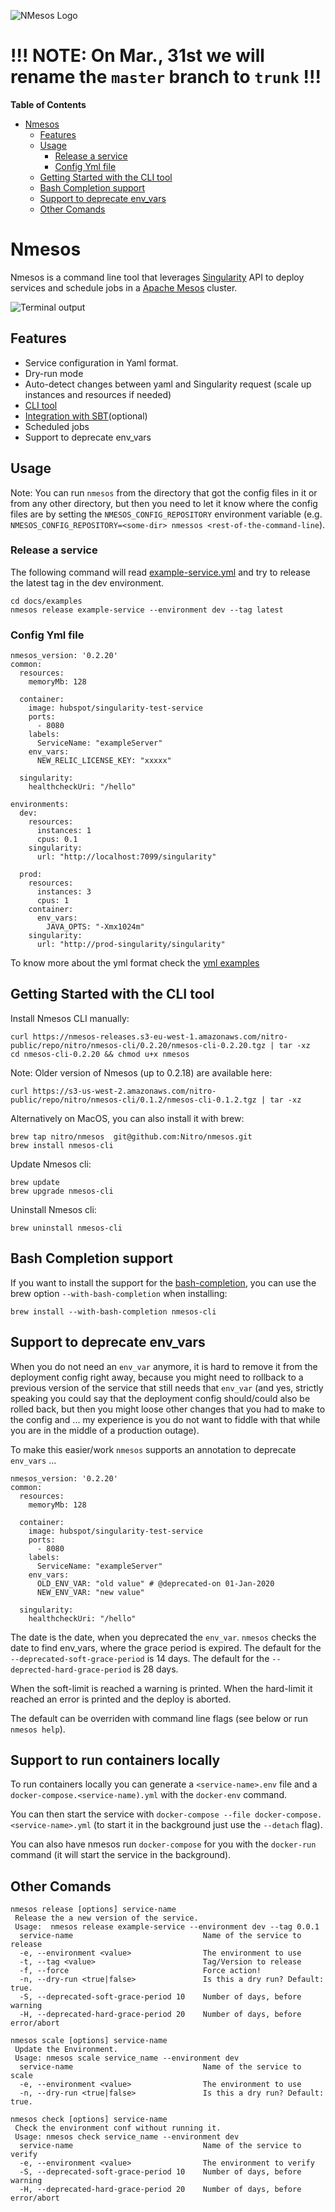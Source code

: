 ![NMesos Logo](docs/nmesos_logo.png)

# !!! NOTE: On Mar., 31st we will rename the `master` branch to `trunk` !!!

<!-- markdown-toc start - Don't edit this section. Run M-x markdown-toc-refresh-toc -->
**Table of Contents**

- [Nmesos](#nmesos)
    - [Features](#features)
    - [Usage](#usage)
        - [Release a service](#release-a-service)
        - [Config Yml file](#config-yml-file)
    - [Getting Started with the CLI tool](#getting-started-with-the-cli-tool)
    - [Bash Completion support](#bash-completion-support)
    - [Support to deprecate env_vars](#support-to-deprecate-env_vars)
    - [Other Comands](#other-comands)

<!-- markdown-toc end -->

# Nmesos

Nmesos is a command line tool that leverages [Singularity](https://github.com/HubSpot/Singularity) API to deploy services and schedule jobs in a [Apache Mesos](http://mesos.apache.org/) cluster.

![Terminal output](docs/nmesos-cli-example.gif)

## Features

* Service configuration in Yaml format.
* Dry-run mode
* Auto-detect changes between yaml and Singularity request (scale up instances and resources if needed)
* [CLI tool](cli/)
* [Integration with SBT](sbt-plugin/)(optional)
* Scheduled jobs
* Support to deprecate env_vars

## Usage

Note: You can run `nmesos` from the directory that got the config files in it or from any other directory, but then you need to let it know where the config files are by setting the `NMESOS_CONFIG_REPOSITORY` environment variable (e.g. `NMESOS_CONFIG_REPOSITORY=<some-dir> nmessos <rest-of-the-command-line`).

### Release a service

The following command will read [example-service.yml](docs/examples/example-service.yml)
and try to release the latest tag in the dev environment.

```
cd docs/examples
nmesos release example-service --environment dev --tag latest
```

### Config Yml file

```
nmesos_version: '0.2.20'
common:
  resources:
    memoryMb: 128

  container:
    image: hubspot/singularity-test-service
    ports:
      - 8080
    labels:
      ServiceName: "exampleServer"
    env_vars:
      NEW_RELIC_LICENSE_KEY: "xxxxx"

  singularity:
    healthcheckUri: "/hello"

environments:
  dev:
    resources:
      instances: 1
      cpus: 0.1
    singularity:
      url: "http://localhost:7099/singularity"

  prod:
    resources:
      instances: 3
      cpus: 1
    container:
      env_vars:
        JAVA_OPTS: "-Xmx1024m" 
    singularity:
      url: "http://prod-singularity/singularity"
```

To know more about the yml format check the [yml examples](docs/examples)

## Getting Started with the CLI tool

Install Nmesos CLI manually:
```
curl https://nmesos-releases.s3-eu-west-1.amazonaws.com/nitro-public/repo/nitro/nmesos-cli/0.2.20/nmesos-cli-0.2.20.tgz | tar -xz
cd nmesos-cli-0.2.20 && chmod u+x nmesos
```

Note: Older version of Nmesos (up to 0.2.18) are available here:
```
curl https://s3-us-west-2.amazonaws.com/nitro-public/repo/nitro/nmesos-cli/0.1.2/nmesos-cli-0.1.2.tgz | tar -xz
```

Alternatively on MacOS, you can also install it with brew:

```
brew tap nitro/nmesos  git@github.com:Nitro/nmesos.git
brew install nmesos-cli
```

Update Nmesos cli:

```
brew update
brew upgrade nmesos-cli
```

Uninstall Nmesos cli:

```
brew uninstall nmesos-cli
```

## Bash Completion support

If you want to install the support for the [bash-completion](contrib/etc/bash_completion.d/nmesos), you can use the brew option `--with-bash-completion` when installing:

```
brew install --with-bash-completion nmesos-cli
```

## Support to deprecate env_vars

When you do not need an `env_var` anymore, it is hard to remove it from the deployment config right away, because you might need to rollback to a previous version of the service that still needs that `env_var` (and yes, strictly speaking you could say that the deployment config should/could also be rolled back, but then you might loose other changes that you had to make to the config and ... my experience is you do not want to fiddle with that while you are in the middle of a production outage).

To make this easier/work `nmesos` supports an annotation to deprecate `env_vars` ...

```
nmesos_version: '0.2.20'
common:
  resources:
    memoryMb: 128

  container:
    image: hubspot/singularity-test-service
    ports:
      - 8080
    labels:
      ServiceName: "exampleServer"
    env_vars:
      OLD_ENV_VAR: "old value" # @deprecated-on 01-Jan-2020
      NEW_ENV_VAR: "new value"

  singularity:
    healthcheckUri: "/hello"
```

The date is the date, when you deprecated the `env_var`. `nmesos` checks the date to find env_vars, where the grace period is expired. The default for the `--deprecated-soft-grace-period` is 14 days. The default for the `--deprected-hard-grace-period` is 28 days.

When the soft-limit is reached a warning is printed. When the hard-limit it reached an error is printed and the deploy is aborted.

The default can be overriden with command line flags (see below or run `nmesos help`).

## Support to run containers locally

To run containers locally you can generate a `<service-name>.env` file and a `docker-compose.<service-name).yml` with the `docker-env` command.

You can then start the service with `docker-compose --file docker-compose.<service-name>.yml` (to start it in the background just use the `--detach` flag).

You can also have nmesos run `docker-compose` for you with the `docker-run` command (it will start the service in the background).

## Other Comands

```
nmesos release [options] service-name
 Release the a new version of the service.
 Usage:  nmesos release example-service --environment dev --tag 0.0.1
  service-name                             Name of the service to release
  -e, --environment <value>                The environment to use
  -t, --tag <value>                        Tag/Version to release
  -f, --force                              Force action!
  -n, --dry-run <true|false>               Is this a dry run? Default: true.
  -S, --deprecated-soft-grace-period 10    Number of days, before warning
  -H, --deprecated-hard-grace-period 20    Number of days, before error/abort

nmesos scale [options] service-name
 Update the Environment.
 Usage: nmesos scale service_name --environment dev
  service-name                             Name of the service to scale
  -e, --environment <value>                The environment to use
  -n, --dry-run <true|false>               Is this a dry run? Default: true.

nmesos check [options] service-name
 Check the environment conf without running it.
 Usage: nmesos check service_name --environment dev
  service-name                             Name of the service to verify
  -e, --environment <value>                The environment to verify
  -S, --deprecated-soft-grace-period 10    Number of days, before warning
  -H, --deprecated-hard-grace-period 20    Number of days, before error/abort
```
